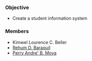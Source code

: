### Objective
- Create a student information system

### Members
- Kimwel Lourence C. Beller
- [Rehum D. Baraquil](https://github.com/SoapEater)
- [Perry Andre' B. Moya](https://github.com/PseuMoya)
